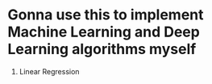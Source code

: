 # Gonna use this to implement Machine Learning and Deep Learning algorithms myself

1. Linear Regression
